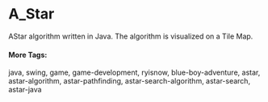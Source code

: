 # A_Star  
AStar algorithm written in Java.
The algorithm is visualized on a Tile Map.  
  
#### More Tags:  
java, 
swing, 
game, 
game-development, 
ryisnow, 
blue-boy-adventure, 
astar, 
astar-algorithm, 
astar-pathfinding, 
astar-search-algorithm, 
astar-search, 
astar-java 
